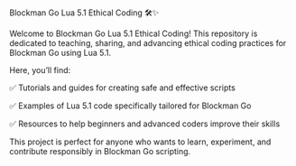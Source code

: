 Blockman Go Lua 5.1 Ethical Coding 🛠️✨

Welcome to Blockman Go Lua 5.1 Ethical Coding! This repository is dedicated to teaching, sharing, and advancing ethical coding practices for Blockman Go using Lua 5.1.

Here, you’ll find:

✅ Tutorials and guides for creating safe and effective scripts

✅ Examples of Lua 5.1 code specifically tailored for Blockman Go

✅ Resources to help beginners and advanced coders improve their skills


This project is perfect for anyone who wants to learn, experiment, and contribute responsibly in Blockman Go scripting.
